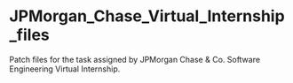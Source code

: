 # JPMorgan_Chase_Virtual_Internship_files
Patch files for the task assigned by JPMorgan Chase & Co. Software Engineering Virtual Internship.


